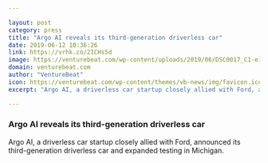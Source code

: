 ```yaml
---

layout: post
category: press
title: "Argo AI reveals its third-generation driverless car"
date: 2019-06-12 10:36:26
link: https://vrhk.co/2ICHs5d
image: https://venturebeat.com/wp-content/uploads/2019/06/DSC0017_C1-e1560310309655.jpg?w=1200&strip=all
domain: venturebeat.com
author: "VentureBeat"
icon: https://venturebeat.com/wp-content/themes/vb-news/img/favicon.ico
excerpt: "Argo AI, a driverless car startup closely allied with Ford, announced its third-generation driverless car and expanded testing in Michigan."

---
```


### Argo AI reveals its third-generation driverless car

Argo AI, a driverless car startup closely allied with Ford, announced its third-generation driverless car and expanded testing in Michigan.